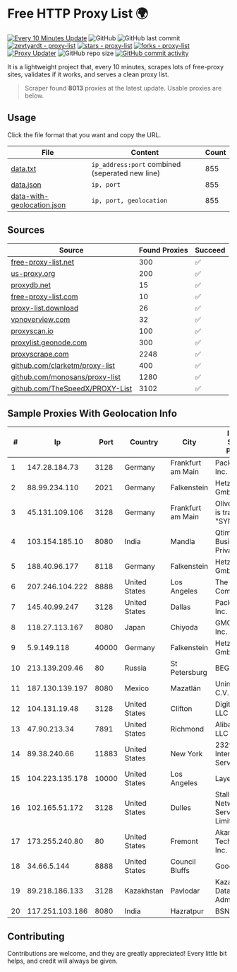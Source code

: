 
# Free HTTP Proxy List 🌍

[![Every 10 Minutes Update](https://github.com/mertguvencli/http-proxy-list/actions/workflows/main.yml/badge.svg?branch=main)](https://github.com/mertguvencli/http-proxy-list/actions/workflows/main.yml)
![GitHub](https://img.shields.io/github/license/mertguvencli/http-proxy-list)
![GitHub last commit](https://img.shields.io/github/last-commit/mertguvencli/http-proxy-list)
[![zevtyardt - proxy-list](https://img.shields.io/static/v1?label=zevtyardt&message=proxy-list&color=blue&logo=github)](https://github.com/zevtyardt/proxy-list "Go to GitHub repo")
[![stars - proxy-list](https://img.shields.io/github/stars/zevtyardt/proxy-list?style=social)](https://github.com/zevtyardt/proxy-list)
[![forks - proxy-list](https://img.shields.io/github/forks/zevtyardt/proxy-list?style=social)](https://github.com/zevtyardt/proxy-list)
[![Proxy Updater](https://github.com/zevtyardt/proxy-list/workflows/Proxy%20Updater/badge.svg)](https://github.com/zevtyardt/proxy-list/actions?query=workflow:"Proxy+Updater")
![GitHub repo size](https://img.shields.io/github/repo-size/zevtyardt/proxy-list)
[![GitHub commit activity](https://img.shields.io/github/commit-activity/m/zevtyardt/proxy-list?logo=commits)](https://github.com/zevtyardt/proxy-list/commits/main)

It is a lightweight project that, every 10 minutes, scrapes lots of free-proxy sites, validates if it works, and serves a clean proxy list.

> Scraper found **8013** proxies at the latest update. Usable proxies are below.

## Usage

Click the file format that you want and copy the URL.

|File|Content|Count|
|----|-------|-----|
|[data.txt](https://raw.githubusercontent.com/mertguvencli/http-proxy-list/main/proxy-list/data.txt)|`ip_address:port` combined (seperated new line)|855|
|[data.json](https://raw.githubusercontent.com/mertguvencli/http-proxy-list/main/proxy-list/data.json)|`ip, port`|855|
|[data-with-geolocation.json](https://raw.githubusercontent.com/mertguvencli/http-proxy-list/main/proxy-list/data-with-geolocation.json)|`ip, port, geolocation`|855|

## Sources

|Source|Found Proxies|Succeed|
|------|-------------|-------|
|[free-proxy-list.net](https://free-proxy-list.net)|300|✅|
|[us-proxy.org](https://www.us-proxy.org)|200|✅|
|[proxydb.net](http://proxydb.net)|15|✅|
|[free-proxy-list.com](https://free-proxy-list.com/?page=&port=&type%5B%5D=http&type%5B%5D=https&up_time=0&search=Search)|10|✅|
|[proxy-list.download](https://www.proxy-list.download/HTTP)|26|✅|
|[vpnoverview.com](https://vpnoverview.com/privacy/anonymous-browsing/free-proxy-servers)|32|✅|
|[proxyscan.io](https://www.proxyscan.io)|100|✅|
|[proxylist.geonode.com](https://proxylist.geonode.com/api/proxy-list?limit=300&page=1&sort_by=lastChecked&sort_type=desc&protocols=http,https)|300|✅|
|[proxyscrape.com](https://api.proxyscrape.com/v2/?request=displayproxies&protocol=http&timeout=10000&country=all&ssl=all&anonymity=all)|2248|✅|
|[github.com/clarketm/proxy-list](https://raw.githubusercontent.com/clarketm/proxy-list/master/proxy-list-raw.txt)|400|✅|
|[github.com/monosans/proxy-list](https://raw.githubusercontent.com/monosans/proxy-list/main/proxies/http.txt)|1280|✅|
|[github.com/TheSpeedX/PROXY-List](https://raw.githubusercontent.com/TheSpeedX/PROXY-List/master/http.txt)|3102|✅|


## Sample Proxies With Geolocation Info

|#|Ip|Port|Country|City|Internet Service Provider|
|-|--|----|-------|----|-------------------------|
|1|147.28.184.73|3128|Germany|Frankfurt am Main|Packet Host, Inc.|
|2|88.99.234.110|2021|Germany|Falkenstein|Hetzner Online GmbH|
|3|45.131.109.106|3128|Germany|Frankfurt am Main|Oliver Horscht is trading as "SYNLINQ"|
|4|103.154.185.10|8080|India|Mandla|Qtime Businesses Private Limited|
|5|188.40.96.177|8118|Germany|Falkenstein|Hetzner Online GmbH|
|6|207.246.104.222|8888|United States|Los Angeles|The Constant Company|
|7|145.40.99.247|3128|United States|Dallas|Packet Host, Inc.|
|8|118.27.113.167|8080|Japan|Chiyoda|GMO Internet, Inc.|
|9|5.9.149.118|40000|Germany|Falkenstein|Hetzner Online GmbH|
|10|213.139.209.46|80|Russia|St Petersburg|BEGET.RU|
|11|187.130.139.197|8080|Mexico|Mazatlán|Uninet S.A. de C.V.|
|12|104.131.19.48|3128|United States|Clifton|DigitalOcean, LLC|
|13|47.90.213.34|7891|United States|Richmond|Alibaba.com LLC|
|14|89.38.240.66|11883|United States|New York|232web Internet Services|
|15|104.223.135.178|10000|United States|Los Angeles|LayerHost|
|16|102.165.51.172|3128|United States|Dulles|Stallion Network Services Limited|
|17|173.255.240.80|80|United States|Fremont|Akamai Technologies, Inc.|
|18|34.66.5.144|8888|United States|Council Bluffs|Google LLC|
|19|89.218.186.133|3128|Kazakhstan|Pavlodar|Kazakhtelecom Data Network Administration|
|20|117.251.103.186|8080|India|Hazratpur|BSNL Internet|



## Contributing

Contributions are welcome, and they are greatly appreciated! Every
little bit helps, and credit will always be given.

